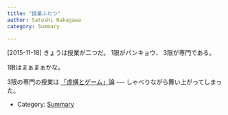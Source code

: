 ```yaml
---
title: "授業ふたつ"
author: Satoshi Nakagawa
category: Summary

---
```


[2015-11-18]  きょうは授業が二つだ。
1限がパンキョウ、
3限が専門である。

 1限はまぁまぁかな。

 3限の専門の授業は
[「虚構とゲーム」](/~satoshi/anthrop/class/quotation/game.html)論 ---
しゃべりながら舞い上がってしまった。

- Category: [Summary](/categories.html#Summary)

